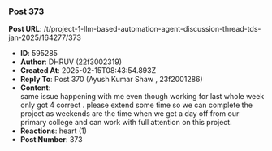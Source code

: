 ### Post 373
**Post URL**: /t/project-1-llm-based-automation-agent-discussion-thread-tds-jan-2025/164277/373
- **ID**: 595285
- **Author**: DHRUV (22f3002319)
- **Created At**: 2025-02-15T08:43:54.893Z
- **Reply To**: Post 370 (Ayush Kumar Shaw , 23f2001286)
- **Content**:  
  same issue happening with me even though working for last whole week only got 4 correct . please extend some time so we can complete the project as weekends are the time when we get a day off from our primary college and can work with full attention on this project.
- **Reactions**: heart (1)
- **Post Number**: 373

